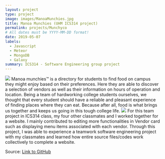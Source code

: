 ```yaml
---
layout: project
type: project
image: images/ManoaMunchies.jpg
title: Manoa Munchies (UHM ICS314 project)
permalink: projects/Munchyco
# All dates must be YYYY-MM-DD format!
date: 2019-05-07
labels:
  - Javascript
  - Meteor
  - MongoDB
  - Galaxy
summary: ICS314 - Software Engineering group project
---
```


<img class="ui centered big image" src="https://github.com/munchyco/munchyco.github.io/raw/master/screencaps/landingpage.png">
Manoa munchies™ is a directory for students to find food on campus they might enjoy based on their preferences. Here they are able to discover a selection of vendors as well as their information on hours of operation and location. Being a team of hardworking college students ourselves, we thought that every student should have a reliable and pleasant experience of finding places where they can eat. Because after all, food is what brings us together and keeps us going in this tough college life. 

<img class="ui centered big image" src="https://github.com/munchyco/munchyco.github.io/raw/master/screencaps/galaxyvendorlist4-22.png">
For this team project in ICS314 class, my four other classmates and I worked together for a website. I mainly contributed to editing more functionalities in Vendor card such as displaying menu items associated with each vendor. Through this project, I was able to experience a teamwork software engineering project with my classmates and learned how entire source files/codes work collectively to complete a website.  

Source: <a href="https://github.com/munchyco/manoa-munchies"><i class="large github icon "></i>Link to GitHub</a>


